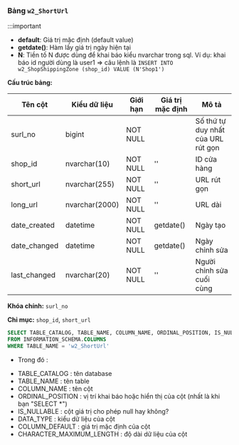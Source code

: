 ### Bảng `w2_ShortUrl`

:::important

+ **default**: Giá trị mặc định (default value)
+ **getdate()**: Hàm lấy giá trị ngày hiện tại
+ **N**: Tiền tố N được dùng để khai báo kiểu nvarchar trong sql. Ví dụ: khai báo id người dùng là user1 => câu lệnh là `INSERT INTO w2_ShopShippingZone (shop_id) VALUE (N'Shop1')`

**Cấu trúc bảng:**

| Tên cột        | Kiểu dữ liệu | Giới hạn     | Giá trị mặc định | Mô tả                                |
|----------------|--------------|--------------|------------------|--------------------------------------|
| surl_no        | bigint       | NOT NULL     |                  | Số thứ tự duy nhất của URL rút gọn  |
| shop_id        | nvarchar(10) | NOT NULL     | ''               | ID cửa hàng                          |
| short_url      | nvarchar(255)| NOT NULL     | ''               | URL rút gọn                          |
| long_url       | nvarchar(2000)| NOT NULL    | ''               | URL dài                             |
| date_created   | datetime     | NOT NULL     | getdate()        | Ngày tạo                             |
| date_changed   | datetime     | NOT NULL     | getdate()        | Ngày chỉnh sửa                       |
| last_changed   | nvarchar(20) | NOT NULL     | ''               | Người chỉnh sửa cuối cùng           |

**Khóa chính:** `surl_no`

**Chỉ mục:** `shop_id`, `short_url`

```sql
SELECT TABLE_CATALOG, TABLE_NAME, COLUMN_NAME, ORDINAL_POSITION, IS_NULLABLE, DATA_TYPE, CHARACTER_MAXIMUM_LENGTH, COLUMN_DEFAULT
FROM INFORMATION_SCHEMA.COLUMNS
WHERE TABLE_NAME = 'w2_ShortUrl'
```

* Trong đó :

- TABLE_CATALOG : tên database
- TABLE_NAME : tên table
- COLUMN_NAME : tên cột
- ORDINAL_POSITION : vị trí khai báo hoặc hiển thị của cột (nhất là khi bạn "SELECT *")
- IS_NULLABLE : cột giá trị cho phép null hay không?
- DATA_TYPE : kiểu dữ liệu của cột
- COLUMN_DEFAULT : giá trị mặc định của cột
- CHARACTER_MAXIMUM_LENGTH : độ dài dữ liệu của cột
